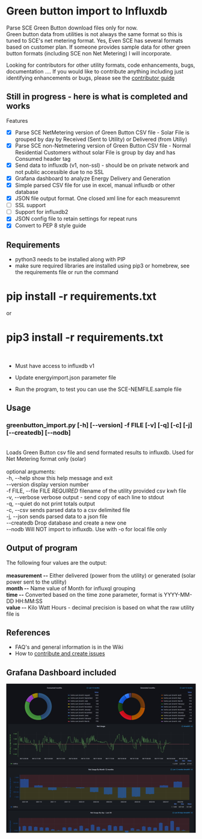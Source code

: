 # Green button import to Influxdb
Parse SCE Green Button download files only for now. 
<br>Green button data from utilities is not always the same format so this is tuned to SCE's net metering format.  Yes, Even SCE has several formats based on customer plan.
If someone provides sample data for other green button formats (including SCE non Net Metering) I will incorporate.  

Looking for contributors for other utility formats, code enhancements, bugs, documentation ....
If you would like to contribute anything including just identifying enhancements or bugs, please see the [contributor guide](https://github.com/gauthig/greenbutton-influxdb/blob/main/documentation/contributing.md)

## Still in progress - here is what is completed and works

Features
- [X] Parse SCE NetMetering version of Green Button CSV file - Solar
 File is grouped by day by Received (Sent to Utility) or Delivered (from Utiliy)
- [X] Parse SCE non-Netmetering version of Green Button CSV file - Normal Residential Customers without solar
 File is group by day and has Consumed header tag
- [X] Send data to influxdb (v1, non-ssl) - should be on private network and not public accessible due to no SSL
- [X] Grafana dashboard to analyze Energy Delivery and Generation
- [X] Simple parsed CSV file for use in excel, manual influxdb or other database
- [X] JSON file output format. One closed xml line for each measuremnt
- [ ] SSL support
- [ ] Support for influxdb2
- [X] JSON config file to retain settings for repeat runs
- [X] Convert to PEP 8 style guide

## Requirements
- python3 needs to be installed along with PIP
- make sure required libraries are installed using pip3 or homebrew, see the requirements file or run the command
# pip install -r requirements.txt
 or
# pip3 install -r requirements.txt
<br>

- Must have access to influxdb v1 

- Update energyimport.json parameter file

- Run the program, to test you can use the SCE-NEMFILE.sample file

## Usage
### greenbutton_import.py [-h] [--version] -f FILE [-v] [-q] [-c] [-j] [--createdb] [--nodb]

<br>Loads Green Button csv file and send formated results to influxdb. Used for Net Metering format only
(solar)
<br>
<br>optional arguments:
<br>  -h, --help            show this help message and exit
<br>  --version             display version number
<br>  -f FILE, --file FILE  *REQUIRED* filename of the utility provided csv kwh file
<br>  -v, --verbose         verbose output - send copy of each line to stdout
<br>  -q, --quiet           do not print totals output
<br>  -c, --csv             sends parsed data to a csv delimited file
<br>  -j, --json            sends parsed data to a json file
<br>  --createdb            Drop database and create a new one
<br>  --nodb                Will NOT import to influxdb. Use with -o for local file only

## Output of program 
The following four values are the output:<br>
<br><b>measurement --</b> Either delivered (power from the utility)  or generated (solar power sent to the utility)
<br><b>month --</b> Name value of Month for influxql grouping
<br><b>time --</b> Converted based on the time zone parameter, format is YYYY-MM-DD HH:MM:SS
<br><b>value --</b>  Kilo Watt Hours - decimal precision is based on what the raw utility file is

## References ##
- FAQ's and general information is in the Wiki
- How to [contribute and create issues](https://github.com/gauthig/greenbutton-influxdb/blob/main/documentation/contributing.md)

## Grafana Dashboard included
<img src="https://github.com/gauthig/greenbutton-influxdb/blob/main/images/Grafana_dashboard.jpeg" alt="Sample Grafana Dashboard" title="Green Button Grafana Dashboard">


